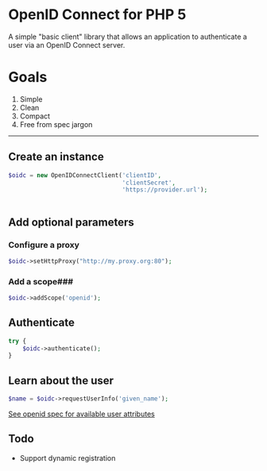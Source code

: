 OpenID Connect for PHP 5
========================
A simple "basic client" library that allows an application to authenticate a user via an OpenID Connect server.

# Goals #
 1. Simple
 2. Clean
 3. Compact
 4. Free from spec jargon

----------

## Create an instance ##

```php
$oidc = new OpenIDConnectClient('clientID',
                                'clientSecret',
                                'https://provider.url');
                                 
```

## Add optional parameters ##
### Configure a proxy ###

```php
$oidc->setHttpProxy("http://my.proxy.org:80");
```

### Add a scope###

```php
$oidc->addScope('openid');
```

## Authenticate ##

```php
try {
    $oidc->authenticate();
}
```

## Learn about the user ##

```php
$name = $oidc->requestUserInfo('given_name');
```

[See openid spec for available user attributes][1]


  [1]: http://openid.net/specs/openid-connect-basic-1_0-15.html#id_res
  
## Todo ##
- Support dynamic registration
